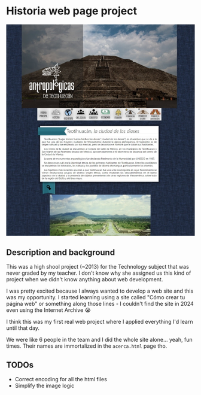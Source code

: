 # Historia web page project

![alt text](docs/landing_page.jpeg)

## Description and background

This was a high shool project (~2013) for the Technology subject that was never graded by my teacher. I don't know why she assigned us this kind of project when we didn't know anything about web development.

I was pretty excited because I always wanted to develop a web site and this was my opportunity. I started learning using a site called "Cómo crear tu página web" or something along those lines - I couldn't find the site in 2024 even using the Internet Archive :sob:

I think this was my first real web project where I applied everything I'd learn until that day.

We were like 6 people in the team and I did the whole site alone... yeah, fun times. Their names are immortalized in the `acerca.html` page tho.

## TODOs

-   Correct encoding for all the html files
-   Simplify the image logic
